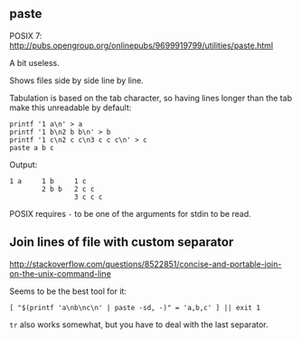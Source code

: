 ## paste

POSIX 7: <http://pubs.opengroup.org/onlinepubs/9699919799/utilities/paste.html>

A bit useless.

Shows files side by side line by line.

Tabulation is based on the tab character, so having lines longer than the tab make this unreadable by default:

    printf '1 a\n' > a
    printf '1 b\n2 b b\n' > b
    printf '1 c\n2 c c\n3 c c c\n' > c
    paste a b c

Output:

    1 a     1 b     1 c
            2 b b   2 c c
                    3 c c c

POSIX requires `-` to be one of the arguments for stdin to be read.

## Join lines of file with custom separator

<http://stackoverflow.com/questions/8522851/concise-and-portable-join-on-the-unix-command-line>

Seems to be the best tool for it:

    [ "$(printf 'a\nb\nc\n' | paste -sd, -)" = 'a,b,c' ] || exit 1

`tr` also works somewhat, but you have to deal with the last separator.
